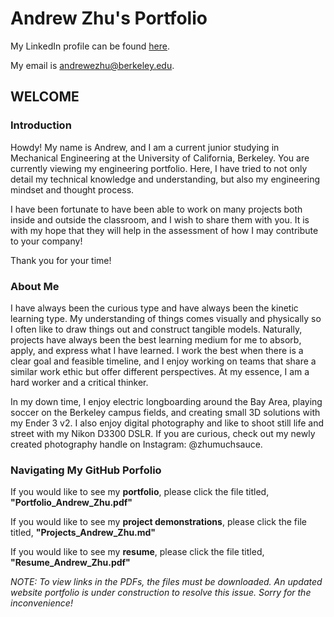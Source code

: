 
# Andrew Zhu's Portfolio

My LinkedIn profile can be found [here](https://www.linkedin.com/in/andzhurew/).

My email is andrewezhu@berkeley.edu.

## WELCOME

### Introduction

Howdy! My name is Andrew, and I am a current junior studying in Mechanical Engineering at the University of California, Berkeley. You are currently viewing my engineering portfolio. Here, I have tried to not only detail my technical knowledge and understanding, but also my engineering mindset and thought process. 

I have been fortunate to have been able to work on many projects both inside and outside the classroom, and I wish to share them with you. It is with my hope that they will help in the assessment of how I may contribute to your company!

Thank you for your time!

### About Me

I have always been the curious type and have always been the kinetic learning type. My understanding of things comes visually and physically so I often like to draw things out and construct tangible models. Naturally, projects have always been the best learning medium for me to absorb, apply, and express what I have learned. I work the best when there is a clear goal and feasible timeline, and I enjoy working on teams that share a similar work ethic but offer different perspectives. At my essence, I am a hard worker and a critical thinker.

In my down time, I enjoy electric longboarding around the Bay Area, playing soccer on the Berkeley campus fields, and creating small 3D solutions with my Ender 3 v2. I also enjoy digital photography and like to shoot still life and street with my Nikon D3300 DSLR. If you are curious, check out my newly created photography handle on Instagram: @zhumuchsauce.

### Navigating My GitHub Porfolio

If you would like to see my **portfolio**, please click the file titled, **"Portfolio_Andrew_Zhu.pdf"**

If you would like to see my **project demonstrations**, please click the file titled, **"Projects_Andrew_Zhu.md"**

If you would like to see my **resume**, please click the file titled, **"Resume_Andrew_Zhu.pdf"**

*NOTE: To view links in the PDFs, the files must be downloaded. An updated website portfolio is under construction to resolve this issue. Sorry for the inconvenience!*




